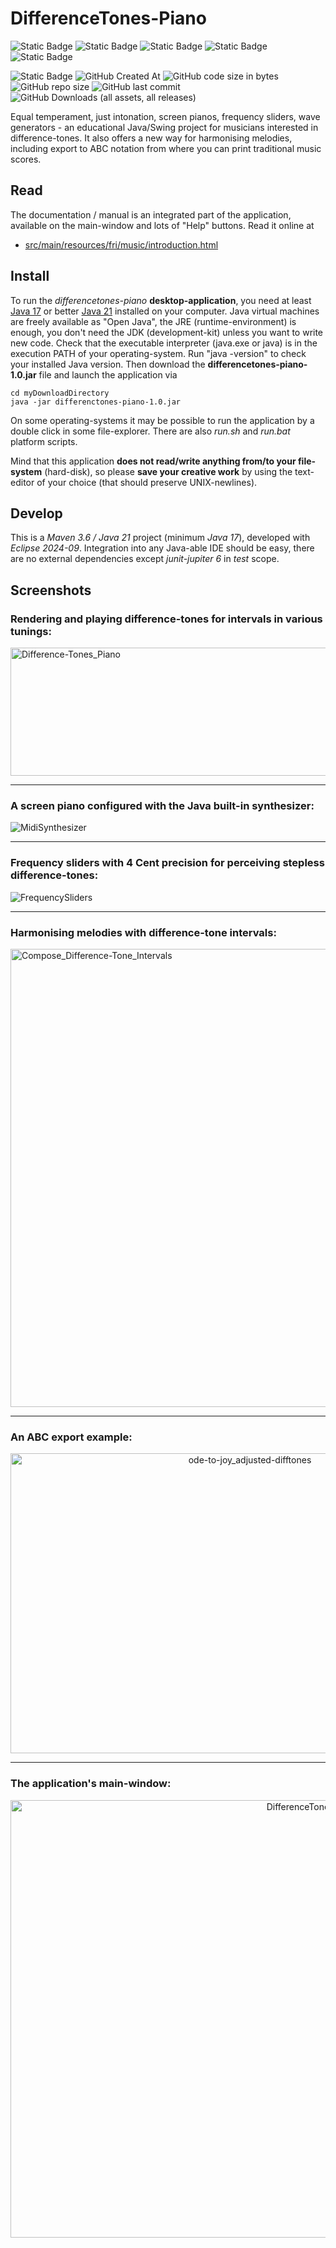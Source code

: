 # DifferenceTones-Piano

![Static Badge](https://img.shields.io/badge/Topic-Music-blue?link=https://en.wikipedia.org/wiki/Music)
![Static Badge](https://img.shields.io/badge/Type-Desktop_App-blue?link=https://en.wikipedia.org/wiki/Desktop_computer)
![Static Badge](https://img.shields.io/badge/Language-Java_17-darkgreen?link=https://openjdk.org/)
![Static Badge](https://img.shields.io/badge/UI_System-Swing-darkgreen?link=https://docs.oracle.com/javase/tutorial/uiswing/index.html)
![Static Badge](https://img.shields.io/badge/Application_JAR-2.15_MB-darkgreen)

![Static Badge](https://img.shields.io/github/license/fritzthecap/differencetones-piano?color=pink)
![GitHub Created At](https://img.shields.io/github/created-at/fritzthecap/differencetones-piano?color=pink)
![GitHub code size in bytes](https://img.shields.io/github/languages/code-size/fritzthecap/differencetones-piano?color=pink)
![GitHub repo size](https://img.shields.io/github/repo-size/fritzthecap/differencetones-piano?color=pink)
![GitHub last commit](https://img.shields.io/github/last-commit/fritzthecap/differencetones-piano?color=pink)
![GitHub Downloads (all assets, all releases)](https://img.shields.io/github/downloads/fritzthecap/differencetones-piano/total?color=pink)

Equal temperament, just intonation, screen pianos, frequency sliders, wave generators - an educational Java/Swing project for musicians interested in difference-tones. It also offers a new way for harmonising melodies, including export to ABC notation from where you can print traditional music scores.

## Read

The documentation / manual is an integrated part of the application, available on the main-window and lots of "Help" buttons. Read it online at 
- [src/main/resources/fri/music/introduction.html](https://html-preview.github.io/?url=https://github.com/fritzthecap/differencetones-piano/blob/main/src/main/resources/fri/music/introduction.html)

## Install

To run the _differencetones-piano_ __desktop-application__, you need at least [Java 17](https://openjdk.org/projects/jdk/17/) or better [Java 21](https://openjdk.org/projects/jdk/21/) installed on your computer. Java virtual machines are freely available as "Open Java", the JRE (runtime-environment) is enough, you don't need the JDK (development-kit) unless you want to write new code. Check that the executable interpreter (java.exe or java) is in the execution PATH of your operating-system. Run "java -version" to check your installed Java version. Then download the __differencetones-piano-1.0.jar__ file and launch the application via

    cd myDownloadDirectory
    java -jar differenctones-piano-1.0.jar

On some operating-systems it may be possible to run the application by a double click in some file-explorer. There are also _run.sh_ and _run.bat_ platform scripts. 

Mind that this application __does not read/write anything from/to your file-system__ (hard-disk), so please __save your creative work__ by using the text-editor of your choice (that should preserve UNIX-newlines).

## Develop

This is a _Maven 3.6 / Java 21_ project (minimum _Java 17_), developed with _Eclipse 2024-09_. Integration into any Java-able IDE should be easy, there are no external dependencies except _junit-jupiter 6_ in _test_ scope.

## Screenshots

### Rendering and playing difference-tones for intervals in various tunings:

<img width="1203" height="205" alt="Difference-Tones_Piano" src="https://github.com/user-attachments/assets/85f62dba-13df-4cfb-bc00-387cfeaa2634" />

----

### A screen piano configured with the Java built-in synthesizer: 

![MidiSynthesizer](https://github.com/user-attachments/assets/950eee6e-7b08-49ba-b56f-7284aece1320)

----

### Frequency sliders with 4 Cent precision for perceiving stepless difference-tones:

![FrequencySliders](https://github.com/user-attachments/assets/22a1dcb5-e046-4a06-a44e-6e9e2b192cff)

----

### Harmonising melodies with difference-tone intervals:

<img width="1206" height="733" alt="Compose_Difference-Tone_Intervals" src="https://github.com/user-attachments/assets/d2d505eb-5934-496e-9a91-2582da4a4daf" />

----

### An ABC export example:
    
<div align="center">
 <img width="750" height="480" alt="ode-to-joy_adjusted-difftones" src="https://github.com/user-attachments/assets/940d3b45-93ea-486f-9a0e-4cff9b1d6baa" />
</div>

----

### The application's main-window:

<div align="center">
<img width="1040" height="700" alt="DifferenceTonesPiano_MainWindow" src="https://github.com/user-attachments/assets/cef339b4-15d8-4024-a9f5-35a7a3b99935" />
</div>



